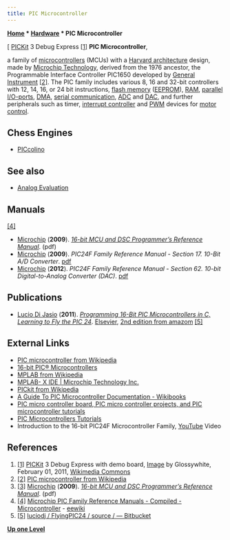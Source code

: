 ```yaml
---
title: PIC Microcontroller
---
```

**[Home](Home "Home") \* [Hardware](Hardware "Hardware") \* PIC Microcontroller**



[ [PICKit](https://en.wikipedia.org/wiki/PICkit) 3 Debug Express <a id="cite-note-1" href="#cite-ref-1">[1]</a>
**PIC Microcontroller**,  

a family of [microcontrollers](https://en.wikipedia.org/wiki/Microcontroller) (MCUs) with a [Harvard architecture](https://en.wikipedia.org/wiki/Harvard_architecture) design, made by [Microchip Technology](https://en.wikipedia.org/wiki/Microchip_Technology), derived from the 1976 ancestor, the Programmable Interface Controller PIC1650 developed by [General Instrument](https://en.wikipedia.org/wiki/General_Instrument) <a id="cite-note-2" href="#cite-ref-2">[2]</a>. The PIC family includes various 8, 16 and 32-bit controllers with 12, 14, 16, or 24 bit instructions, [flash memory](Memory#Flash "Memory") ([EEPROM](Memory#ROM "Memory")), [RAM](Memory#RAM "Memory"), [parallel I/O-ports](https://en.wikipedia.org/wiki/Parallel_port), [DMA](https://en.wikipedia.org/wiki/Direct_memory_access), [serial communication](https://en.wikipedia.org/wiki/Serial_communication), [ADC](https://en.wikipedia.org/wiki/Analog-to-digital_converter) and [DAC](https://en.wikipedia.org/wiki/Digital-to-analog_converter), and further peripherals such as timer, [interrupt controller](https://en.wikipedia.org/wiki/Programmable_interrupt_controller) and [PWM](https://en.wikipedia.org/wiki/Pulse-width_modulation) devices for [motor control](https://en.wikipedia.org/wiki/Motor_control). 



## Chess Engines


* [PICcolino](PICcolino "PICcolino")


## See also


* [Analog Evaluation](Analog_Evaluation "Analog Evaluation")


## Manuals


<a id="cite-note-4" href="#cite-ref-4">[4]</a>



* [Microchip](https://en.wikipedia.org/wiki/Microchip_Technology) (**2009**). *[16-bit MCU and DSC Programmer’s Reference Manual](http://ww1.microchip.com/downloads/en/DeviceDoc/70157D.pdf)*. (pdf)
* [Microchip](https://en.wikipedia.org/wiki/Microchip_Technology) (**2009**). *PIC24F Family Reference Manual - Section 17. 10-Bit A/D Converter*. [pdf](http://ww1.microchip.com/downloads/en/DeviceDoc/39705b.pdf)
* [Microchip](https://en.wikipedia.org/wiki/Microchip_Technology) (**2012**). *PIC24F Family Reference Manual - Section 62. 10-bit Digital-to-Analog Converter (DAC)*. [pdf](http://ww1.microchip.com/downloads/en/DeviceDoc/39615A.pdf)


## Publications


* [Lucio Di Jasio](http://blog.flyingpic24.com/about/) (**2011**). *[Programming 16-Bit PIC Microcontrollers in C, Learning to Fly the PIC 24](http://blog.flyingpic24.com/programming-16-bit/)*. [Elsevier](https://en.wikipedia.org/wiki/Elsevier), [2nd edition from amazom](https://www.amazon.com/Programming-16-Bit-PIC-Microcontrollers-Second/dp/1856178706) <a id="cite-note-5" href="#cite-ref-5">[5]</a>


## External Links


* [PIC microcontroller from Wikipedia](https://en.wikipedia.org/wiki/PIC_microcontroller)
* [16-bit PIC® Microcontrollers](http://www.microchip.com/design-centers/16-bit)
* [MPLAB from Wikipedia](https://en.wikipedia.org/wiki/MPLAB)
* [MPLAB- X IDE | Microchip Technology Inc.](http://www.microchip.com/mplab/mplab-x-ide)
* [PICkit from Wikipedia](https://en.wikipedia.org/wiki/PICkit)
* [A Guide To PIC Microcontroller Documentation - Wikibooks](https://en.wikibooks.org/wiki/A_Guide_To_PIC_Microcontroller_Documentation)
* [PIC micro controller board, PIC micro controller projects, and PIC microcontroller tutorials](http://www.microcontrollerboard.com/index.html)
* [PIC Microcontrollers Tutorials](https://electrosome.com/category/tutorials/pic-microcontroller/)
* Introduction to the 16-bit PIC24F Microcontroller Family, [YouTube](https://en.wikipedia.org/wiki/YouTube) Video


 
## References


1. <a id="cite-ref-1" href="#cite-note-1">[1]</a> [PICKit](https://en.wikipedia.org/wiki/PICkit) 3 Debug Express with demo board, [Image](https://commons.wikimedia.org/wiki/File:PICKit3.jpg) by Glossywhite, February 01, 2011, [Wikimedia Commons](https://en.wikipedia.org/wiki/Wikimedia_Commons)
2. <a id="cite-ref-2" href="#cite-note-2">[2]</a> [PIC microcontroller from Wikipedia](https://en.wikipedia.org/wiki/PIC_microcontroller)
3. <a id="cite-ref-3" href="#cite-note-3">[3]</a>  [Microchip](https://en.wikipedia.org/wiki/Microchip_Technology) (**2009**). *[16-bit MCU and DSC Programmer’s Reference Manual](http://ww1.microchip.com/downloads/en/DeviceDoc/70157D.pdf)*. (pdf)
4. <a id="cite-ref-4" href="#cite-note-4">[4]</a> [Microchip PIC Family Reference Manuals - Compiled - Microcontroller](https://eewiki.net/display/microcontroller/Microchip+PIC+Family+Reference+Manuals+-+Compiled) - [eewiki](https://eewiki.net/)
5. <a id="cite-ref-5" href="#cite-note-5">[5]</a> [luciodj / FlyingPIC24 / source / — Bitbucket](https://bitbucket.org/luciodj/flyingpic24/src)

**[Up one Level](Hardware "Hardware")**







 
